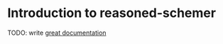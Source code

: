 # Introduction to reasoned-schemer

TODO: write [great documentation](http://jacobian.org/writing/great-documentation/what-to-write/)
